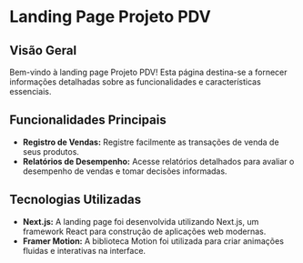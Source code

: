 # Landing Page Projeto PDV

## Visão Geral
Bem-vindo à landing page Projeto PDV! Esta página destina-se a fornecer informações detalhadas sobre as funcionalidades e características essenciais.

## Funcionalidades Principais
- **Registro de Vendas:** Registre facilmente as transações de venda de seus produtos.
- **Relatórios de Desempenho:** Acesse relatórios detalhados para avaliar o desempenho de vendas e tomar decisões informadas.

## Tecnologias Utilizadas
- **Next.js:** A landing page foi desenvolvida utilizando Next.js, um framework React para construção de aplicações web modernas.
- **Framer Motion:** A biblioteca Motion foi utilizada para criar animações fluidas e interativas na interface.
